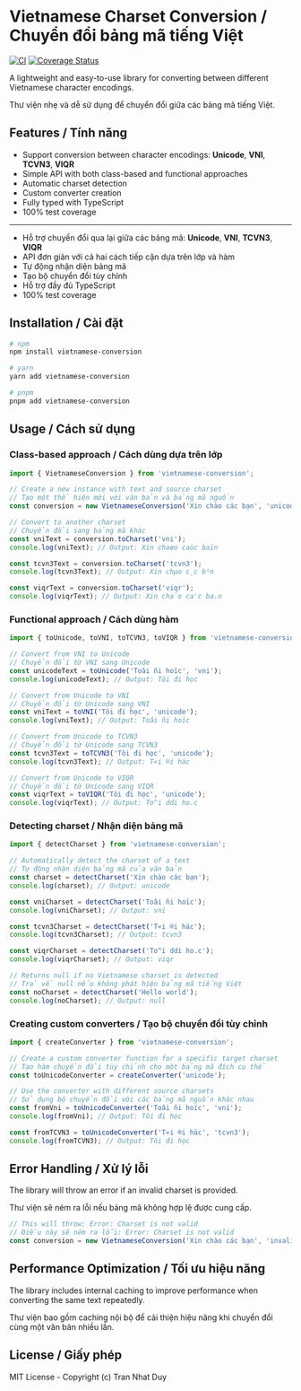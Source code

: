 # Vietnamese Charset Conversion / Chuyển đổi bảng mã tiếng Việt

[![CI](https://github.com/duydev/vietnamese-conversion/actions/workflows/main.yml/badge.svg)](https://github.com/duydev/vietnamese-conversion/actions/workflows/main.yml)
[![Coverage Status](https://img.shields.io/badge/coverage-100%25-brightgreen.svg)](https://github.com/duydev/vietnamese-conversion)

A lightweight and easy-to-use library for converting between different Vietnamese character encodings.

Thư viện nhẹ và dễ sử dụng để chuyển đổi giữa các bảng mã tiếng Việt.

## Features / Tính năng

- Support conversion between character encodings: **Unicode**, **VNI**, **TCVN3**, **VIQR**
- Simple API with both class-based and functional approaches
- Automatic charset detection
- Custom converter creation
- Fully typed with TypeScript
- 100% test coverage

---

- Hỗ trợ chuyển đổi qua lại giữa các bảng mã: **Unicode**, **VNI**, **TCVN3**, **VIQR**
- API đơn giản với cả hai cách tiếp cận dựa trên lớp và hàm
- Tự động nhận diện bảng mã
- Tạo bộ chuyển đổi tùy chỉnh
- Hỗ trợ đầy đủ TypeScript
- 100% test coverage

## Installation / Cài đặt

```bash
# npm
npm install vietnamese-conversion

# yarn
yarn add vietnamese-conversion

# pnpm
pnpm add vietnamese-conversion
```

## Usage / Cách sử dụng

### Class-based approach / Cách dùng dựa trên lớp

```typescript
import { VietnameseConversion } from 'vietnamese-conversion';

// Create a new instance with text and source charset
// Tạo một thể hiện mới với văn bản và bảng mã nguồn
const conversion = new VietnameseConversion('Xin chào các bạn', 'unicode');

// Convert to another charset
// Chuyển đổi sang bảng mã khác
const vniText = conversion.toCharset('vni');
console.log(vniText); // Output: Xin chaøo caùc baïn

const tcvn3Text = conversion.toCharset('tcvn3');
console.log(tcvn3Text); // Output: Xin chµo c¸c b¹n

const viqrText = conversion.toCharset('viqr');
console.log(viqrText); // Output: Xin cha`o ca'c ba.n
```

### Functional approach / Cách dùng hàm

```typescript
import { toUnicode, toVNI, toTCVN3, toVIQR } from 'vietnamese-conversion';

// Convert from VNI to Unicode
// Chuyển đổi từ VNI sang Unicode
const unicodeText = toUnicode('Toâi ñi hoïc', 'vni');
console.log(unicodeText); // Output: Tôi đi học

// Convert from Unicode to VNI
// Chuyển đổi từ Unicode sang VNI
const vniText = toVNI('Tôi đi học', 'unicode');
console.log(vniText); // Output: Toâi ñi hoïc

// Convert from Unicode to TCVN3
// Chuyển đổi từ Unicode sang TCVN3
const tcvn3Text = toTCVN3('Tôi đi học', 'unicode');
console.log(tcvn3Text); // Output: T«i ®i häc

// Convert from Unicode to VIQR
// Chuyển đổi từ Unicode sang VIQR
const viqrText = toVIQR('Tôi đi học', 'unicode');
console.log(viqrText); // Output: To^i ddi ho.c
```

### Detecting charset / Nhận diện bảng mã

```typescript
import { detectCharset } from 'vietnamese-conversion';

// Automatically detect the charset of a text
// Tự động nhận diện bảng mã của văn bản
const charset = detectCharset('Xin chào các bạn');
console.log(charset); // Output: unicode

const vniCharset = detectCharset('Toâi ñi hoïc');
console.log(vniCharset); // Output: vni

const tcvn3Charset = detectCharset('T«i ®i häc');
console.log(tcvn3Charset); // Output: tcvn3

const viqrCharset = detectCharset('To^i ddi ho.c');
console.log(viqrCharset); // Output: viqr

// Returns null if no Vietnamese charset is detected
// Trả về null nếu không phát hiện bảng mã tiếng Việt
const noCharset = detectCharset('Hello world');
console.log(noCharset); // Output: null
```

### Creating custom converters / Tạo bộ chuyển đổi tùy chỉnh

```typescript
import { createConverter } from 'vietnamese-conversion';

// Create a custom converter function for a specific target charset
// Tạo hàm chuyển đổi tùy chỉnh cho một bảng mã đích cụ thể
const toUnicodeConverter = createConverter('unicode');

// Use the converter with different source charsets
// Sử dụng bộ chuyển đổi với các bảng mã nguồn khác nhau
const fromVni = toUnicodeConverter('Toâi ñi hoïc', 'vni');
console.log(fromVni); // Output: Tôi đi học

const fromTCVN3 = toUnicodeConverter('T«i ®i häc', 'tcvn3');
console.log(fromTCVN3); // Output: Tôi đi học
```

## Error Handling / Xử lý lỗi

The library will throw an error if an invalid charset is provided.

Thư viện sẽ ném ra lỗi nếu bảng mã không hợp lệ được cung cấp.

```typescript
// This will throw: Error: Charset is not valid
// Điều này sẽ ném ra lỗi: Error: Charset is not valid
const conversion = new VietnameseConversion('Xin chào các bạn', 'invalid-charset');
```

## Performance Optimization / Tối ưu hiệu năng

The library includes internal caching to improve performance when converting the same text repeatedly.

Thư viện bao gồm caching nội bộ để cải thiện hiệu năng khi chuyển đổi cùng một văn bản nhiều lần.

## License / Giấy phép

MIT License - Copyright (c) Tran Nhat Duy
